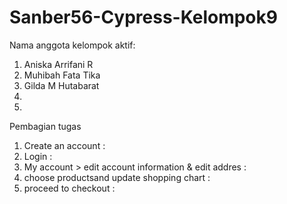 # Sanber56-Cypress-Kelompok9
Nama anggota kelompok aktif:
1. Aniska Arrifani R
2. Muhibah Fata Tika
3. Gilda M Hutabarat
4. 
5.

Pembagian tugas
1. Create an account :
2. Login :
3. My account > edit account information & edit addres :
4. choose productsand update shopping chart : 
5. proceed to checkout :
